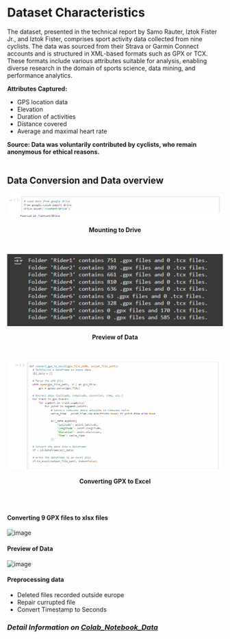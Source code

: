 # Dataset Characteristics   

The dataset, presented in the technical report by Samo Rauter, Iztok Fister Jr., and Iztok Fister, comprises sport activity data collected from nine cyclists. The data was sourced from their Strava or Garmin Connect accounts and is structured in XML-based formats such as GPX or TCX. These formats include various attributes suitable for analysis, enabling diverse research in the domain of sports science, data mining, and performance analytics.

**Attributes Captured:**
- GPS location data
- Elevation
- Duration of activities
- Distance covered
- Average and maximal heart rate

**Source: Data was voluntarily contributed by cyclists, who remain anonymous for ethical reasons.**
<br></br>
## Data Conversion and Data overview 

<div align="center">
  <img src="mounting to drive.png" alt="Figure 1: Description of the image" width="900">
  <p><strong>Mounting to Drive</strong></p>
</div>
<br></br>
<div align="center">
  <img src="Preview of Data.png" alt="Figure 1: Description of the image" width="900">
  <p><strong>Preview of Data</strong></p>
</div>
<br></br>
<div align="center">
  <img src="Convert GPX to xlsx.png" alt="Figure 1: Description of the image" width="900">
  <p><strong>Converting GPX to Excel</strong></p>
</div>
<br></br>

#### Converting 9 GPX files to xlsx files
  ![image](https://github.com/user-attachments/assets/01d0acf3-3b31-49df-b3ca-154c4eb0babb)

#### Preview of Data
![image](https://github.com/user-attachments/assets/3f8fc2d0-fc26-468f-bc63-38271f61501a)


#### Preprocessing data
- Deleted files recorded outside europe
- Repair currupted file
- Convert Timestamp to Seconds

### *Detail Information on [Colab_Notebook_Data](preprocessing.ipynb)*

